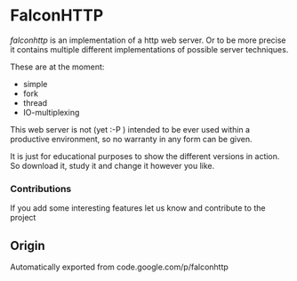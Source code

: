 # FalconHTTP

*falconhttp* is an implementation of a http web server. Or to be more precise it contains multiple different implementations of possible server techniques.

These are at the moment:

- simple
- fork
- thread
- IO-multiplexing

This web server is not (yet :-P ) intended to be ever used within a productive environment, so no warranty in any form can be given.

It is just for educational purposes to show the different versions in action. So download it, study it and change it however you like.

### Contributions

If you add some interesting features let us know and contribute to the project

## Origin

Automatically exported from code.google.com/p/falconhttp
